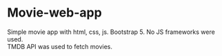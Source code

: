 # Movie-web-app
Simple movie app with html, css, js. Bootstrap 5. No JS frameworks were used.  
TMDB API was used to fetch movies.

